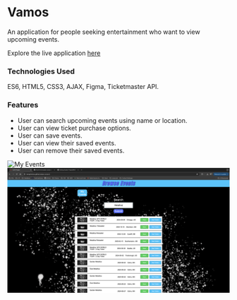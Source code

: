 # Vamos

An application for people seeking entertainment who want to view upcoming events.

Explore the live application [here](https://bengrimmius.github.io/ajax-project/)

### Technologies Used

ES6, HTML5, CSS3, AJAX, Figma, Ticketmaster API.

### Features

- User can search upcoming events using name or location.
- User can view ticket purchase options.
- User can save events.
- User can view their saved events.
- User can remove their saved events.


![My Events](MyEvents.png)
![Browse Events](BrowseEvents.png)
